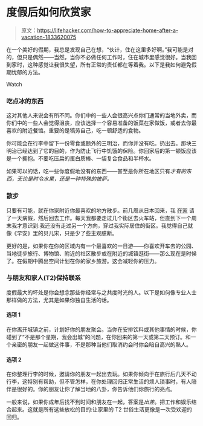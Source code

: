 # 度假后如何欣赏家

> 原文：<https://lifehacker.com/how-to-appreciate-home-after-a-vacation-1833620075>

在一个美好的假期，我总是发现自己在想，“伙计，住在这里多好啊。”我可能是对的，但只是偶然——当然，当你不必做任何工作时，住在城市里感觉很好。当我回到家时，这种感觉让我很失望，所有正常的责任都在等着我。以下是我如何避免假期忧郁的方法。

Watch

### 吃点冰的东西

这对其他人来说会有所不同。你们中的一些人会很高兴点你们通常的当地外卖，而你们中的一些人会觉得沮丧，应该选择一个容易准备的饭菜在家做饭，或者去你最喜欢的附近餐馆。重要的是犒劳自己，吃一顿舒适的食物。

你可能会在行李中留下一份零食或额外的三明治，而你并没有吃。扔出去。那块三明治已经达到了它的目的，作为防止飞行中饥饿的保险。你回家后的第一顿饭应该是一个拥抱。不要吃压扁的蛋白质棒、一袋复合食品和半杯水。

如果可以的话，吃一些你度假地没有的东西——甚至是你所在地区只有*才有的东西，无论是时令水果，还是一种特殊的披萨。*

### **散步**

只要有可能，就在你家附近你最喜欢的地方散步。前几周从日本回来，我 [在家](https://lifehacker.com/always-bring-stomach-medicine-when-you-travel-1833574968) 请了一天病假，然后回去工作。每天我都要走过几个街区去火车站，但直到下一个周末我才意识到:我还没有走过另一个方向，穿过我实际居住的街区。我觉得自己就像《早安》里的贝儿宋，只是少了些主观臆断。

更好的是，如果你在你的区域内有一个最喜欢的一日游——你喜欢开车去的公园、当地徒步旅行、博物馆、附近的社区散步或在附近的城镇逛街——那么现在是时候了。在假期中腾出空间计划在你的家乡旅游。这会减轻你的压力。

### 与朋友和家人(T2)保持联系

度假最大的坏处是你会想念那些你经常与之共度时光的人。以下是如何像专业人士那样做的方法，尤其是如果你独自生活的话。

#### 选项 1

在你离开城镇之前，计划好你的朋友聚会。当你在安排饮料或其他事情的时候，你碰到了“不是那个星期，我会出城”的问题，在你回来的第一天或第二天预订。和一个亲密的朋友一起做这件事，不是那种当他们取消约会时你会暗自高兴的熟人。

#### 选项 2

在你整理行李的时候，邀请你的朋友一起出去玩。如果你倾向于在旅行后几天不动行李，这特别有帮助，但不管怎样，在你处理回归正常生活的烦人琐事时，有人陪伴是很好的。你的朋友让你了解当地的八卦，你告诉他们你旅行的亮点。

一般来说，如果你成年后找不到时间和朋友在一起，答案是*出差*。把工作和娱乐结合起来。这就是所有这些放松的目的:让家里的 T2 世俗生活更像是一次受欢迎的回归。